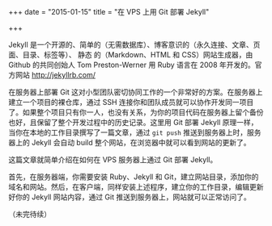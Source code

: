 +++
date = "2015-01-15"
title = "在 VPS 上用 Git 部署 Jekyll"

+++

Jekyll 是一个开源的、简单的（无需数据库）、博客意识的（永久连接、文章、页面、目录、标签等）、 静态 的（Markdown、HTML 和 CSS）网站生成器，由 Github 的共同创始人 Tom Preston-Werner 用 Ruby 语言在 2008 年开发的。官方网站 http://jekyllrb.com/

在服务器上部署 Git 这对小型团队密切协同工作的一个非常好的方案。在服务器上建立一个项目的裸仓库，通过 SSH 连接你和团队成员就可以协作开发同一项目了。如果整个项目只有你一人，也没有关系，为你的项目代码在服务器上留个备份也好，且保留了整个开发过程中的历史记录。这里用 Git 部署 Jekyll 原理一样，当你在本地的工作目录撰写了一篇文章，通过 `git push` 推送到服务器上时，服务器上的 Jekyll 会自动 build 整个网站，在浏览器中就可以看到网站的更新了。

这篇文章就简单介绍在如何在 VPS 服务器上通过 Git 部署 Jekyll。

首先，在服务器端，你需要安装 Ruby、Jekyll 和 Git，建立网站目录，添加你的域名和网站。然后，在客户端，同样安装上述程序，建立你的工作目录，编辑更新好你的 Jekyll 网站内容，通过 Git 推送到服务器上，网站就可以正常访问了。

（未完待续）
